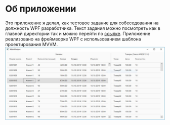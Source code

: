 # Об приложении
Это приложение я делал, как тестовое задание для собеседования на должность WPF разработчика.
Текст задания можно посмотреть как в главной директории так и можно перейти по [ссылке](https://github.com/yurachern/WPF/blob/master/TestTask1.docx).
Приложение реализовано на фреймворке WPF с использованием шаблона проектирования MVVM.
![Иллюстрация к проекту](https://github.com/yurachern/Test-work/blob/master/interface.JPG)
